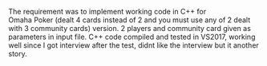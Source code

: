 The requirement was to implement working code in C++ for    
Omaha Poker (dealt 4 cards instead of 2 and you must use any of 2 dealt with 3 community cards) version.
2 players and community card given as parameters in input file. 
C++ code compiled and tested in VS2017, working well since I got interview after the test, didnt like the interview but it another story.
